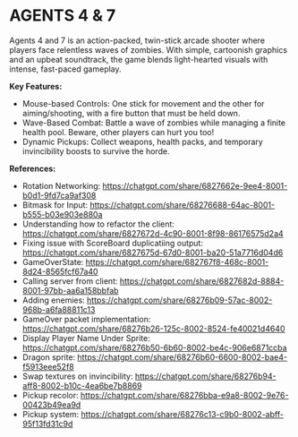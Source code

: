 # AGENTS 4 & 7

Agents 4 and 7 is an action-packed, twin-stick arcade shooter where players face relentless waves of zombies. With simple, cartoonish graphics and an upbeat soundtrack, the game blends light-hearted visuals with intense, fast-paced gameplay.

**Key Features:**

- Mouse-based Controls: One stick for movement and the other for aiming/shooting, with a fire button that must be held down.
- Wave-Based Combat: Battle a wave of zombies while managing a finite health pool. Beware, other players can hurt you too!
- Dynamic Pickups: Collect weapons, health packs, and temporary invincibility boosts to survive the horde.

**References:**
- Rotation Networking: https://chatgpt.com/share/6827662e-9ee4-8001-b0d1-9fd7ca9af308
- Bitmask for Input: https://chatgpt.com/share/68276688-64ac-8001-b555-b03e903e880a
- Understanding how to refactor the client: https://chatgpt.com/share/6827672d-4c90-8001-8f98-86176575d2a4
- Fixing issue with ScoreBoard duplicatiing output: https://chatgpt.com/share/6827675d-67d0-8001-ba20-51a7716d04d6
- GameOverState: https://chatgpt.com/share/682767f8-468c-8001-8d24-8565fcf67a40
- Calling server from client: https://chatgpt.com/share/6827682d-8884-8001-97bb-aa6a158bbfab
- Adding enemies: https://chatgpt.com/share/68276b09-57ac-8002-968b-a6fa88811c13
- GameOver packet implementation: https://chatgpt.com/share/68276b26-125c-8002-8524-fe40021d4640
- Display Player Name Under Sprite: https://chatgpt.com/share/68276b50-6b60-8002-be4c-906e6871ccba
- Dragon sprite: https://chatgpt.com/share/68276b60-6600-8002-bae4-f5913eee52f8
- Swap textures on invincibility: https://chatgpt.com/share/68276b94-aff8-8002-b10c-4ea6be7b8869
- Pickup recolor: https://chatgpt.com/share/68276bba-e9a8-8002-9e76-00423b49ea9d
- Pickup system: https://chatgpt.com/share/68276c13-c9b0-8002-abff-95f13fd31c9d
